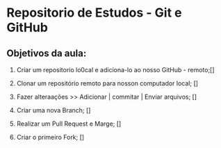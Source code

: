 # Repositorio de Estudos - Git e GitHub

## Objetivos da aula:
1. Criar um repositorio lo0cal e adiciona-lo ao nosso GitHub - remoto;[] 
 
2. Clonar um repositório remoto para nosson computador local; []

3. Fazer alteraações >> Adicionar | commitar | Enviar arquivos; []

4. Criar uma nova Branch; []

5. Realizar um Pull Request e Marge; []

6. Criar o primeiro Fork; []